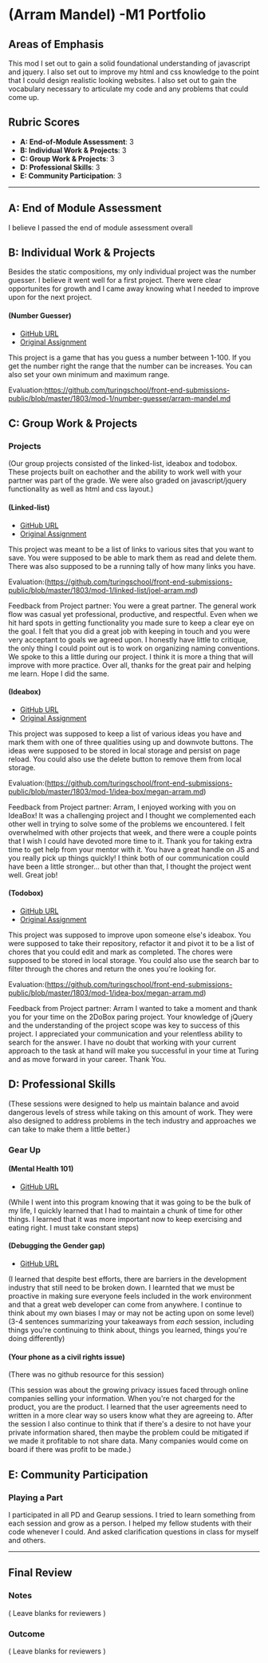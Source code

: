 # (Arram Mandel) -M1 Portfolio

## Areas of Emphasis

This mod I set out to gain a solid foundational understanding of javascript and jquery. I also set out to improve my html and css knowledge to the point that I could design realistic looking websites. I also set out to gain the vocabulary necessary to articulate my code and any problems that could come up.

## Rubric Scores

* **A: End-of-Module Assessment**: 3
* **B: Individual Work & Projects**: 3
* **C: Group Work & Projects**: 3
* **D: Professional Skills**: 3
* **E: Community Participation**: 3

-----------------------

## A: End of Module Assessment

I believe I passed the end of module assessment overall


## B: Individual Work & Projects

Besides the static compositions, my only individual project was the number guesser. I believe it went well for a first project. There were clear opportunites for growth and I came away knowing what I needed to improve upon for the next project.

#### (Number Guesser)

* [GitHub URL](https://github.com/airum82/am-number-guesser)
* [Original Assignment](http://frontend.turing.io/projects/number-guesser.html)

This project is a game that has you guess a number between 1-100. If you get the number right the range that the number can be increases. You can also set your own minimum and maximum range.

Evaluation:https://github.com/turingschool/front-end-submissions-public/blob/master/1803/mod-1/number-guesser/arram-mandel.md

## C: Group Work & Projects

### Projects

(Our group projects consisted of the linked-list, ideabox and todobox. These projects built on eachother and the ability to work well with your partner was part of the grade. We were also graded on javascript/jquery functionality as well as html and css layout.)

#### (Linked-list)

* [GitHub URL](https://github.com/JoOCon/AM-JO-Linked-List)
* [Original Assignment](http://frontend.turing.io/projects/linked-list.html)

This project was meant to be a list of links to various sites that you want to save. You were supposed to be able to mark them as read and delete them. There was also supposed to be a running tally of how many links you have.

Evaluation:(https://github.com/turingschool/front-end-submissions-public/blob/master/1803/mod-1/linked-list/joel-arram.md)

Feedback from Project partner:
You were a great partner. The general work flow was casual yet professional, productive, and respectful. Even when we hit hard spots in getting functionality you made sure to keep a clear eye on the goal. I felt that you did a great job with keeping in touch and you were very acceptant to goals we agreed upon. I honestly have little to critique, the only thing I could point out is to work on organizing naming conventions. We spoke to this a little during our project. I think it is more a thing that will improve with more practice. Over all, thanks for the great pair and helping me learn. Hope I did the same.

#### (Ideabox)

* [GitHub URL](https://github.com/Haub/ideabox)
* [Original Assignment](http://frontend.turing.io/projects/ideabox.html)

This project was supposed to keep a list of various ideas you have and mark them with one of three qualities using up and downvote buttons. The ideas were supposed to be stored in local storage and persist on page reload. You could also use the delete button to remove them from local storage.

Evaluation:(https://github.com/turingschool/front-end-submissions-public/blob/master/1803/mod-1/idea-box/megan-arram.md)

Feedback from Project partner:
Arram,  I enjoyed working with you on IdeaBox!  It was a challenging project and I thought we complemented each other well in trying to solve some of the problems we encountered.  I felt overwhelmed with other projects that week, and there were a couple points that I wish I could have devoted more time to it.  Thank you for taking extra time to get help from your mentor with it.  You have a great handle on JS and you really pick up things quickly!  I think both of our communication could have been a little stronger... but other than that,  I thought the project went well.  Great job!

#### (Todobox)

* [GitHub URL](https://github.com/airum82/AM-BT-2DoBox-Pivot)
* [Original Assignment](http://frontend.turing.io/projects/2DoBox-Pivot-Mod1.html)

This project was supposed to improve upon someone else's ideabox. You were supposed to take their repository, refactor it and pivot it to be a list of chores that you could edit and mark as completed. The chores were supposed to be stored in local storage. You could also use the search bar to filter through the chores and return the ones you're looking for.

Evaluation:(https://github.com/turingschool/front-end-submissions-public/blob/master/1803/mod-1/idea-box/megan-arram.md)

Feedback from Project partner:
Arram I wanted to take a moment and thank you for your time on the 2DoBox paring project. Your knowledge of jQuery and the understanding of the project scope was key to success of this project. I appreciated your communication and your relentless ability to search for the answer. I have no doubt that working with your current approach to the task at hand will make you successful in your time at Turing and as move forward in your career.
Thank You.

## D: Professional Skills

(These sessions were designed to help us maintain balance and avoid dangerous levels of stress while taking on this amount of work. They were also designed to address problems in the tech industry and approaches we can take to make them a little better.)

### Gear Up
#### (Mental Health 101)

* [GitHub URL](https://github.com/turingschool/gear-up/blob/master/Mod1_Week1_mental_health_101.md)

(While I went into this program knowing that it was going to be the bulk of my life, I quickly learned that I had to maintain a chunk of time for other things. I learned that it was more important now to keep exercising and eating right. I must take constant steps)

#### (Debugging the Gender gap)

* [GitHub URL](https://github.com/turingschool/gear-up/blob/master/Mod1_Week3_Code_debugging_compact_version.md)

(I learned that despite best efforts, there are barriers in the development industry that still need to be broken down. I learnted that we must be proactive in making sure everyone feels included in the work environment and that a great web developer can come from anywhere. I continue to think about my own biases I may or may not be acting upon on some level)
(3-4 sentences summarizing your takeaways from _each_ session, including things you're continuing to think about, things you learned, things you're doing differently)

#### (Your phone as a civil rights issue)

(There was no github resource for this session)

(This session was about the growing privacy issues faced through online companies selling your information. When you're not charged for the product, you are the product. I learned that the user agreements need to written in a more clear way so users know what they are agreeing to. After the session I also continue to think that if there's a desire to not have your private information shared, then maybe the problem could be mitigated if we made it profitable to not share data. Many companies would come on board if there was profit to be made.)

## E: Community Participation

### Playing a Part

I participated in all PD and Gearup sessions. I tried to learn something from each session and grow as a person. I helped my fellow students with their code whenever I could. And asked clarification questions in class for myself and others.

------------------

## Final Review

### Notes

( Leave blanks for reviewers )

### Outcome

( Leave blanks for reviewers )
